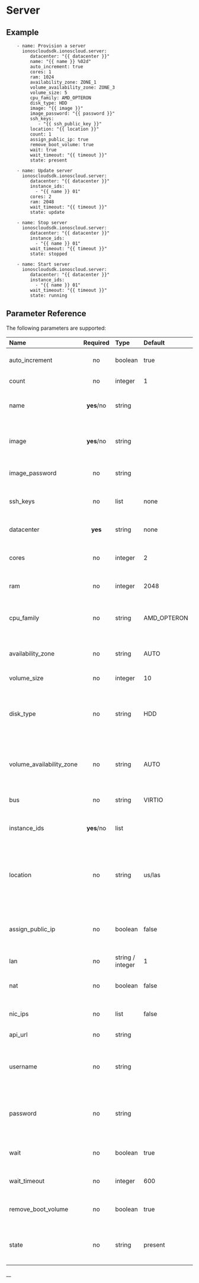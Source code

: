 # Server

## Example

```text
    - name: Provision a server
      ionoscloudsdk.ionoscloud.server:
         datacenter: "{{ datacenter }}"
         name: "{{ name }} %02d"
         auto_increment: true
         cores: 1
         ram: 1024
         availability_zone: ZONE_1
         volume_availability_zone: ZONE_3
         volume_size: 5
         cpu_family: AMD_OPTERON
         disk_type: HDD
         image: "{{ image }}"
         image_password: "{{ password }}"
         ssh_keys:
            - "{{ ssh_public_key }}"
         location: "{{ location }}"
         count: 1
         assign_public_ip: true
         remove_boot_volume: true
         wait: true
         wait_timeout: "{{ timeout }}"
         state: present

    - name: Update server
      ionoscloudsdk.ionoscloud.server:
         datacenter: "{{ datacenter }}"
         instance_ids:
           - "{{ name }} 01"
         cores: 2
         ram: 2048
         wait_timeout: "{{ timeout }}"
         state: update

    - name: Stop server
      ionoscloudsdk.ionoscloud.server:
         datacenter: "{{ datacenter }}"
         instance_ids:
           - "{{ name }} 01"
         wait_timeout: "{{ timeout }}"
         state: stopped

    - name: Start server
      ionoscloudsdk.ionoscloud.server:
         datacenter: "{{ datacenter }}"
         instance_ids:
           - "{{ name }} 01"
         wait_timeout: "{{ timeout }}"
         state: running
```

## Parameter Reference

The following parameters are supported:

| Name | Required | Type | Default | Description |
| :--- | :---: | :--- | :--- | :--- |
| auto\_increment | no | boolean | true | Whether or not to increment created servers. |
| count | no | integer | 1 | The number of servers to create. |
| name | **yes**/no | string |  | The name of the server\(s\). Required only for `state='present'`. |
| image | **yes**/no | string |  | Image, snapshot ID or image alias to be used as template for the volume of the server. |
| image\_password | no | string |  | Password set for the administrative user. |
| ssh\_keys | no | list | none | List of public SSH keys allowing access to the server. |
| datacenter | **yes** | string | none | The datacenter where the server is located. |
| cores | no | integer | 2 | The number of CPU cores to allocate to the server. |
| ram | no | integer | 2048 | The amount of memory to allocate to the server. |
| cpu\_family | no | string | AMD\_OPTERON | The CPU family type of the server: **AMD\_OPTERON**, INTEL\_XEON, INTEL\_SKYLAKE |
| availability\_zone | no | string | AUTO | The availability zone assigned to the server: **AUTO**, ZONE\_1, ZONE\_2 |
| volume\_size | no | integer | 10 | The size in GB of the boot volume. |
| disk\_type | no | string | HDD | The disk type of the volume: **HDD**, SSD, SSD Standard or SSD Premium. If `SSD` is provided, it will automatically use `SSD Premium` |
| volume\_availability\_zone | no | string | AUTO | The storage availability zone assigned to the volume: **AUTO**, ZONE\_1, ZONE\_2, ZONE\_3 |
| bus | no | string | VIRTIO | The bus type for the volume: **VIRTIO**, IDE |
| instance\_ids | **yes**/no | list |  | List of instance IDs or names. **Not required** for `state='present'`. |
| location | no | string | us/las | The datacenter location used only if the module creates a default datacenter: us/las, us/ewr, de/fra, de/fkb, de/txl, gb/lhr |
| assign\_public\_ip | no | boolean | false | This will assign the server to the public LAN. The LAN is created if no LAN exists with public Internet access. |
| lan | no | string / integer | 1 | The LAN ID / Name for the server. |
| nat | no | boolean | false | The private IP address has outbound access to the Internet. |
| nic\_ips | no | list | false | List of IPs to be set in the included NIC of the server. |
| api\_url | no | string |  | The Ionos API base URL. |
| username | no | string |  | The Ionos username. Overrides the IONOS\_USERNAME environment variable. |
| password | no | string |  | The Ionos password. Overrides the IONOS\_PASSWORD environment variable. |
| wait | no | boolean | true | Wait for the instance to be in state 'running' before continuing. |
| wait\_timeout | no | integer | 600 | The number of seconds until the wait ends. |
| remove\_boot\_volume | no | boolean | true | Remove the boot volume of the server being deleted. |
| state | no | string | present | Indicate desired state of the resource: **present**, absent, running, stopped, update |

\_\_

